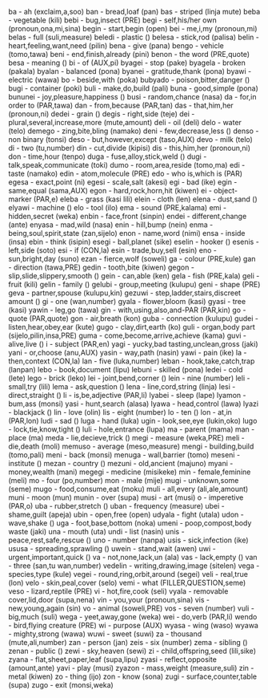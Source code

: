 
ba - ah (exclaim,a,soo)
ban - bread,loaf (pan)
bas - striped (linja mute)
beba - vegetable (kili)
bebi - bug,insect (PRE)
begi - self,his/her own (pronoun,ona,mi,sina)
begin - start,begin (open)
bei - me,i,my (pronoun,mi)
belas - full (suli,measure)
beledi - plastic ()
belesa - stick,rod (palisa)
belin - heart,feeling,want,need (pilin)
bena - give (pana)
bengo - vehicle (tomo,tawa)
beni - end,finish,already (pini)
benon - the word (PRE,quote)
besa - meaning ()
bi - of (AUX,pi)
byagei - stop (pake)
byagela - broken (pakala)
byalan - balanced (pona)
byanei - gratitude,thank (pona)
byawi - electric (wawa)
bo - beside,with (poka)
bubyado - poison,bitter,danger ()
bugi - container (poki)
buli - make,do,build (pali)
buna - good,simple (pona)
bununei - joy,pleasure,happiness ()
busi - random,chance (nasa)
da - for,in order to (PAR,tawa)
dan - from,because (PAR,tan)
das - that,him,her (pronoun,ni)
dedei - grain ()
degis - right,side (teje)
dei - plural,several,increase,more (mute,amount)
deli - oil (deli)
delo - water (telo)
demego - zing,bite,bling (namako)
deni - few,decrease,less ()
denso - non binary (tonsi)
deso - but,however,except (taso,AUX)
devo - milk (telo)
di - two (tu,number)
din - cut,divide (kipisi)
dis - this,him,her (pronoun,ni)
don - time,hour (tenpo)
duga - fuse,alloy,stick,weld ()
dugi - talk,speak,communicate (toki)
dumo - room,area,reside (tomo,ma)
edi - taste (namako)
edin - atom,molecule (PRE)
edo - who is,which is (PAR)
egesa - exact,point (ni)
egesi - scale,salt (akesi)
egi - bad (ike)
egin - same,equal (sama,AUX)
egon - hard,rock,horn,hit (kiwen)
ei - object-marker (PAR,e)
eleba - grass (kasi lili)
elein - cloth (len)
elena - dust,sand ()
elyawi - machine ()
elo - tool (ilo)
ema - sound (PRE,kalama)
emi - hidden,secret (weka)
enbin - face,front (sinpin)
endei - different,change (ante)
enyasa - mad,wild (nasa)
enin - hill,bump (nein)
enma - being,soul,spirit,state (zan,sijelo)
enon - name,word (nimi)
ensa - inside (insa)
ebin - think (isipin)
esegi - ball,planet (sike)
eselin - hooker ()
esenis - left,side (soto)
esi - if (CON,la)
esin - trade,buy,sell (esin)
eno - sun,bright,day (suno)
ezan - fierce,wolf (soweli)
ga - colour (PRE,kule)
gan - direction (tawa,PRE)
gedin - tooth,bite (kiwen)
gegon - slip,slide,slippery,smooth ()
gein - can,able (ken)
gela - fish (PRE,kala)
geli - fruit (kili)
gelin - family ()
gelubi - group,meeting (kulupu)
geni - shape (PRE)
geva - partner,spouse (kulupu,kin)
gezuwi - step,ladder,stairs,discreet amount ()
gi - one (wan,number)
gyala - flower,bloom (kasi)
gyasi - tree (kasi)
yawin - leg,go (tawa)
gin - with,using,also,and-PAR (PAR,kin)
go - quote (PAR,quote)
gon - air,breath (kon)
guba - connection (kulupu)
gudei - listen,hear,obey,ear (kute)
gugo - clay,dirt,earth (ko)
guli - organ,body part (sijelo,pilin,insa,PRE)
guma - come,become,arrive,achieve (kama)
guvi - alive,live ()
i - subject (PAR,en)
yagi - yucky,bad tasting,unclean,gross (jaki)
yani - or,choose (anu,AUX)
yasin - way,path (nasin)
yawi - pain (ike)
la - then,context (CON,la)
lan - five (luka,number)
leban - hook,take,catch,trap (lanpan)
lebo - book,document (lipu)
lebuni - skilled (pona)
ledei - cold (lete)
lego - brick (leko)
lei - joint,bend,corner ()
lein - nine (number)
leli - small,try (lili)
lema - ask,question ()
lena - line,cord,string (linja)
lesi - direct,straight ()
li - is,be,adjective (PAR,li)
lyabei - sleep (lape)
lyamon - bum,ass (monsi)
yasi - hunt,search (alasa)
lyawa - head,control (lawa)
lyazi - blackjack ()
lin - love (olin)
lis - eight (number)
lo - ten ()
lon - at,in (PAR,lon)
ludi - sad ()
luga - hand (luka)
ugin - look,see,eye (lukin,oko)
lugo - lock,tie,know,tight ()
luli - hole,entrance (lupa)
ma - parent (mama)
man - place (ma)
meda - lie,decieve,trick ()
megi - measure (weka,PRE)
meli - die,death (moli)
memuso - average (meso,measure)
mengi - building,build (tomo,pali)
meni - back (monsi)
menuga - wall,barrier (tomo)
meseni - institute ()
mezan - country ()
mezuni - old,ancient (majuno)
myani - money,wealth (mani)
megegi - medicine (misikeke)
min - female,feminine (meli)
mo - four (po,number)
mon - male (mije)
mugi - unknown,some (seme)
mugo - food,consume,eat (moku)
muli - all,every (ali,ale,amount)
muni - moon (mun)
munin - over (supa)
musi - art (musi)
o - imperetive (PAR,o)
uba - rubber,stretch ()
uban - frequency (measure)
ubei - shame,guilt (apeja)
ubin - open,free (open)
udyala - fight (utala)
udon - wave,shake ()
uga - foot,base,bottom (noka)
umeni - poop,compost,body waste (jaki)
una - mouth (uta)
undi - list (nasin)
unis - peace,rest,safe,rescue ()
uno - number (nanpa)
usis - sick,infection (ike)
ususa - spreading,sprawling ()
uwein - stand,wait (awen)
uwi - urgent,important,quick ()
va - not,none,lack,un (ala)
vas - lack,empty ()
van - three (san,tu wan,number)
vedelin - writing,drawing,image (sitelen)
vega - species,type (kule)
vegei - round,ring,orbit,around (segei)
veli - real,true (lon)
velo - skin,peal,cover (selo)
vemi - what (FILLER,QUESTION,seme)
veso - lizard,reptile (PRE)
vi - hot,fire,cook (seli)
vyala - removable cover,lid,door (supa,nena)
vin - you,your (pronoun,sina)
vis - new,young,again (sin)
vo - animal (soweli,PRE)
vos - seven (number)
vuli - big,much (suli)
wega - yeet,away,gone (weka)
wei - do,verb (PAR,li)
wendo - bird,flying creature (PRE)
wi - purpose (AUX)
wyasa - wing (waso)
wyawa - mighty,strong (wawa)
wuwi - sweet (suwi)
za - thousand (mute,ali,number)
zan - person (jan)
zeis - six (number)
zema - sibling ()
zenan - public ()
zewi - sky,heaven (sewi)
zi - child,offspring,seed (lili,sike)
zyana - flat,sheet,paper,leaf (supa,lipu)
zyasi - reflect,opposite (amount,ante)
yavi - play (musi)
zyazon - mass,weight (measure,suli)
zin - metal (kiwen)
zo - thing (ijo)
zon - know (sona)
zugi - surface,counter,table (supa)
zugo - exit (monsi,weka)